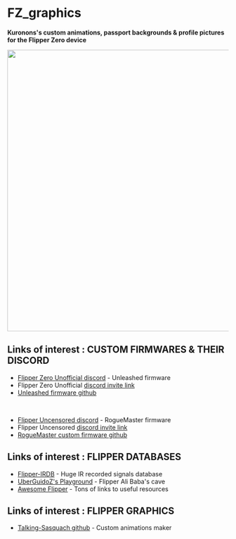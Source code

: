 # FZ_graphics

__Kuronons's custom animations, passport backgrounds & profile pictures for the Flipper Zero device__

<p align="center">
<img width="1280" height="640" src="https://user-images.githubusercontent.com/110337784/194436239-7cfda198-2808-406c-b1ae-81ab7a7d409a.jpg">
</p>


## Links of interest : CUSTOM FIRMWARES & THEIR DISCORD

- [Flipper Zero Unofficial discord](https://discord.com/channels/937479784148115456/996111578543960194) - Unleashed firmware
- Flipper Zero Unofficial [discord invite link](https://discord.gg/flipperzero-unofficial)
- [Unleashed firmware github](https://github.com/Eng1n33r/flipperzero-firmware)

<BR>
  
- [Flipper Uncensored discord](https://discord.com/channels/213686842745290752/213686842745290752) - RogueMaster firmware
- Flipper Uncensored [discord invite link](https://discord.gg/gF2bBUzAFe)
- [RogueMaster custom firmware github](https://github.com/RogueMaster/flipperzero-firmware-wPlugins/releases)
  
## Links of interest : FLIPPER DATABASES

- [Flipper-IRDB](https://github.com/UberGuidoZ/Flipper-IRDB) - Huge IR recorded signals database
- [UberGuidoZ's Playground](https://github.com/UberGuidoZ/Flipper) - Flipper Ali Baba's cave
- [Awesome Flipper](https://github.com/UberGuidoZ/awesome-flipperzero) - Tons of links to useful resources
  
## Links of interest : FLIPPER GRAPHICS
    
- [Talking-Sasquach github](https://github.com/skizzophrenic/Talking-Sasquach) - Custom animations maker
